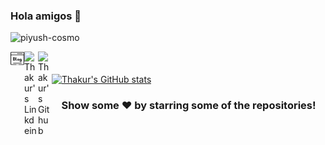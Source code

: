 ### Hola amigos 👋

<p align="left"> <img src="https://komarev.com/ghpvc/?username=piyush-cosmo&label=Views&color=blue&style=plastic" alt="piyush-cosmo" /> </p>

<!--
<a href="https://piyush-cosmo.github.io/cosmo/#/">
  <img align="left" alt="Thakur's Portfolio" width="22px" src="https://github.com/piyush-cosmo/piyush-cosmo/blob/master/suitcase.svg" />
</a>
-->
<a href="https://tech-a-way-blog.vercel.app/">
  <img align="left" alt="Thakur's Blog" width="22px" src="https://github.com/piyush-cosmo/piyush-cosmo/blob/master/blogging.svg" />
</a>
<a href="https://www.linkedin.com/in/cosmo3769/">
  <img align="left" alt="Thakur's Linkdein" width="22px" src="https://cdn.jsdelivr.net/npm/simple-icons@v3/icons/linkedin.svg" />
</a>
<a href="https://github.com/cosmo3769">
  <img align="left" alt="Thakur's Github" width="22px" src="https://cdn.jsdelivr.net/npm/simple-icons@v3/icons/github.svg" />
</a>


<br/>
<br/>

<!--
**piyush-cosmo/piyush-cosmo** is a ✨ _special_ ✨ repository because its `README.md` (this file) appears on your GitHub profile.

Here are some ideas to get you started:

- 🔭 I’m currently working on ...
- 🌱 I’m currently learning ...
- 👯 I’m looking to collaborate on ...
- 🤔 I’m looking for help with ...
- 💬 Ask me about ...
- 📫 How to reach me: ...
- 😄 Pronouns: ...
- ⚡ Fun fact: ...
-->

<a href="https://github.com/cosmo3769">
 <img align="center" src="https://github-readme-stats.vercel.app/api?username=cosmo3769&show_icons=true&theme=dark&line_height=27" alt="Thakur's GitHub stats"/>
</a>

<div align="center">
  
### Show some ❤️ by starring some of the repositories!

</div>
